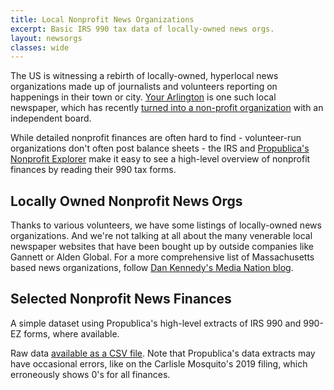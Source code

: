 ```yaml
---
title: Local Nonprofit News Organizations
excerpt: Basic IRS 990 tax data of locally-owned news orgs.
layout: newsorgs
classes: wide
---
```


The US is witnessing a rebirth of locally-owned, hyperlocal news organizations made up of journalists and volunteers reporting on happenings in their town or city.  [Your Arlington](https://yourarlington.com/) is one such local newspaper, which has recently [turned into a non-profit organization](https://yourarlington.com/about.html) with an independent board.

While detailed nonprofit finances are often hard to find - volunteer-run organizations don't often post balance sheets - the IRS and [Propublica's Nonprofit Explorer](https://projects.propublica.org/nonprofits/) make it easy to see a high-level overview of nonprofit finances by reading their 990 tax forms.

## Locally Owned Nonprofit News Orgs

Thanks to various volunteers, we have some listings of locally-owned news organizations.  And we're not talking at all about the many venerable local newspaper websites that have been bought up by outside companies like Gannett or Alden Global.  For a more comprehensive list of Massachusetts based news organizations, follow [Dan Kennedy's Media Nation blog](https://dankennedy.net/2021/12/24/boston-globe-media-eyes-expanding-into-tv-films-broadcast-and-radio/).

## Selected Nonprofit News Finances

A simple dataset using Propublica's high-level extracts of IRS 990 and 990-EZ forms, where available.

Raw data [available as a CSV file](https://github.com/ArlingtonMA/arlingtonma.info/tree/master/docs/data/localnews/localnews-990s.csv).  Note that Propublica's data extracts may have occasional errors, like on the Carlisle Mosquito's 2019 filing, which erroneously shows 0's for all finances.
